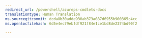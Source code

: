 ```yaml
---
redirect_url: /powershell/azureps-cmdlets-docs
translationtype: Human Translation
ms.sourcegitcommit: dcda8b30adde930ab373a087d6955b900365c4cc
ms.openlocfilehash: 6d5e4ec79ebfdf921f84e1ce1bd8de2374bd90f2

---
```




<!--HONumber=Feb17_HO3-->


